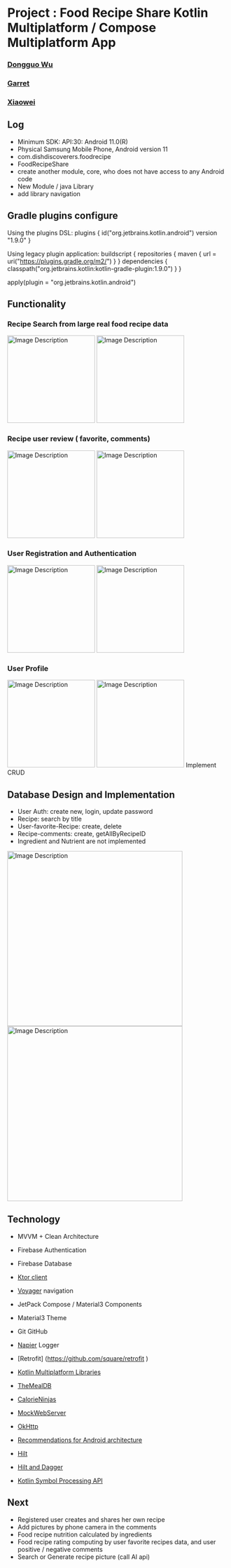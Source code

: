# Project : Food Recipe Share Kotlin Multiplatform / Compose Multiplatform App

### [Dongguo Wu](https://github.com/dongguowu)

### [Garret](https://github.com/Aeternitas460/food_recipe_share_garett)

### [Xiaowei](https://github.com/xiaoqianniu/food_recipe_share)

## Log

- Minimum SDK: API:30: Android 11.0(R)
- Physical Samsung Mobile Phone, Android version 11
- com.dishdiscoverers.foodrecipe
- FoodRecipeShare
- create another module, core, who does not have access to any Android code
- New Module / java Library
- add library navigation

## Gradle plugins configure

Using the plugins DSL: plugins { id("org.jetbrains.kotlin.android") version "1.9.0" }

Using legacy plugin application: buildscript { repositories { maven { url = uri("https://plugins.gradle.org/m2/") } } dependencies { classpath("org.jetbrains.kotlin:kotlin-gradle-plugin:1.9.0") } }

apply(plugin = "org.jetbrains.kotlin.android")

## Functionality

### Recipe Search from large real food recipe data

<img src="readme_images/steak_search.png" alt="Image Description" width="200" height=""> <img src="readme_images/sushi_search.png" alt="Image Description" width="200" height="">

### Recipe user review ( favorite, comments)

<img src="readme_images/fish_comments.png" alt="Image Description" width="200" height=""> <img src="readme_images/sushi_comment.png" alt="Image Description" width="200" height="">

### User Registration and Authentication

<img src="readme_images/login.png" alt="Image Description" width="200" height=""> <img src="readme_images/signup.png" alt="Image Description" width="200" height="">

### User Profile

<img src="readme_images/profile.png" alt="Image Description" width="200" height=""> <img src="readme_images/update.png" alt="Image Description" width="200" height=""> Implement CRUD

## Database Design and Implementation

- User Auth: create new, login, update password
- Recipe: search by title
- User-favorite-Recipe: create, delete
- Recipe-comments: create, getAllByRecipeID
- Ingredient and Nutrient are not implemented

<img src="readme_images/database.png" alt="Image Description" width="400" height="">
<img src="readme_images/firebase.png" alt="Image Description" width="400" height="">

## Technology

- MVVM + Clean Architecture

- Firebase Authentication
- Firebase Database
- [Ktor client](https://ktor.io/docs/create-client.html)
- [Voyager](https://github.com/adrielcafe/voyager) navigation
- JetPack Compose / Material3 Components
- Material3 Theme
- Git GitHub
- [Napier](https://github.com/AAkira/Napier) Logger
- [Retrofit] (https://github.com/square/retrofit )
- [Kotlin Multiplatform Libraries](https://github.com/AAkira/Kotlin-Multiplatform-Libraries)
- [TheMealDB](https://www.themealdb.com/api.php)
- [CalorieNinjas](https://calorieninjas.com/api)
- [MockWebServer](https://github.com/square/okhttp/tree/master/mockwebserver)
- [OkHttp](https://square.github.io/okhttp/)
- [Recommendations for Android architecture](https://developer.android.com/topic/architecture/recommendations)
- [Hilt](https://developer.android.com/training/dependency-injection/hilt-android)
- [Hilt and Dagger](https://developer.android.com/training/dependency-injection/hilt-android#hilt-and-dagger)
- [Kotlin Symbol Processing API](https://github.com/google/ksp)

## Next

- Registered user creates and shares her own recipe
- Add pictures by phone camera in the comments
- Food recipe nutrition calculated by ingredients
- Food recipe rating computing by user favorite recipes data, and user positive / negative comments
- Search or Generate recipe picture (call AI api)
